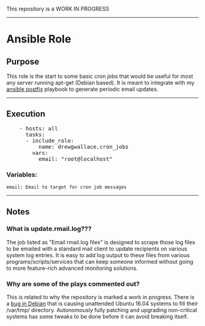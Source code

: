 This repository is a WORK IN PROGRESS

----

# Ansible Role

## Purpose
  This role is the start to some basic cron jobs that would be useful for most any server running apt-get (Debian based). It is meant to integrate with my [ansible postfix](https://github.com/drewgwallace/ansible-playbook-postfix_nullclient) playbook to generate periodic email updates.

----

## Execution

<pre>
    - hosts: all
      tasks:
      - include_role:
          name: drewgwallace.cron_jobs
        vars:
          email: "root@localhost"
</pre>

  ### Variables:
  
    email: Email to target for cron job messages

----

## Notes

  ### What is update.rmail.log???
  
  The job listed as "Email rmail.log files" is designed to scrape those log files to be emailed with a standard mail client to update  recipients on various system log entries. It is easy to add log output to these files from various programs/scripts/services that can keep someone informed without going to more feature-rich advanced monitoring solutions.

  ### Why are some of the plays commented out?
  This is related to why the repository is marked a work in progress. There is a [bug in Debian](https://bugs.debian.org/cgi-bin/bugreport.cgi?bug=814345) that is causing unattended Ubuntu 16.04 systems to fill their /var/tmp/ directory. Autonomously fully patching and upgrading non-critical systems has some tweaks to be done before it can avoid breaking itself.
